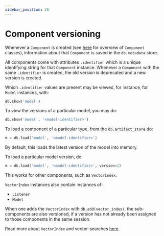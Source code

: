 ```yaml
---
sidebar_position: 26
---
```


# Component versioning

Whenever a `Component` is created (see [here](09_component_abstraction.md) for overview of `Component` classes),
information about that `Component` is saved in the `db.metadata` store.

All components come with attributes `.identifier` which is a unique identifying string for that `Component` instance.
Whenever a `Component` with the same `.identifier` is created, the old version is deprecated and a new version is created.

Which `.identifier` values are present may be viewed, for instance, for `Model` instances, with:

```python
db.show('model')
```

To view the versions of a particular model, you may do:

```python
db.show('model', '<model-identifier>')
```

To load a component of a particular type, from the `db.artifact_store` do:

```python
m = db.load('model', '<model-identifier>')
```

By default, this loads the latest version of the model into memory.

To load a particular model version, do:

```python
m = db.load('model', '<model-identifier>', version=2)
```

This works for other components, such as `VectorIndex`.

`VectorIndex` instances also contain instances of:

- `Listener`
- `Model`

When one adds the `VectorIndex` with `db.add(vector_index)`, 
the sub-components are also versioned, if a version has not already 
been assigned to those components in the same session.

Read more about `VectorIndex` and vector-searches [here](25_vector_search.mdx).
